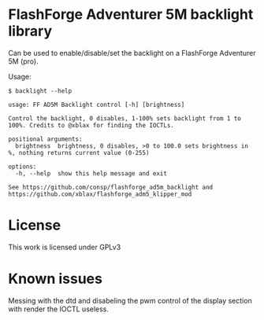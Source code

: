 # FlashForge Adventurer 5M backlight library

Can be used to enable/disable/set the backlight on a FlashForge Adventurer 5M (pro).

Usage:

```
$ backlight --help

usage: FF AD5M Backlight control [-h] [brightness]

Control the backlight, 0 disables, 1-100% sets backlight from 1 to 100%. Credits to @xblax for finding the IOCTLs.

positional arguments:
  brightness  brightness, 0 disables, >0 to 100.0 sets brightness in %, nothing returns current value (0-255)

options:
  -h, --help  show this help message and exit

See https://github.com/consp/flashforge_ad5m_backlight and https://github.com/xblax/flashforge_adm5_klipper_mod
```

# License

This work is licensed under GPLv3 

# Known issues

Messing with the dtd and disabeling the pwm control of the display section with render the IOCTL useless.
